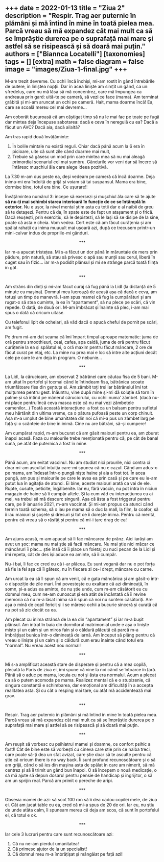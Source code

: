 
+++
    date = 2022-01-13
    title = "Ziua 2"
    description = "Respir. Trag aer puternic în plămâni și mă întind în mine în toată pielea mea. Parcă vreau să mă expandez cât mai mult ca să se împrăștie durerea pe o suprafață mai mare și astfel să se risipească și să doară mai puțin."
    authors = ["Biannca Locatelli"]
    [taxonomies]
    tags = []
    [extra]
    math = false
    diagram = false
    image = "images/Ziua-1-final.jpg"
    +++
---

M-am trezit devreme. Cu ochii încă închiși, mi-am rostit în gând întrebările de putere, în liniștea nopții. Dar în acea liniște am simțit un gând, ca un sfredeluș, care nu mă lăsa să mă concentrez, care mă împungea ca andreaua prin gard: uită-te pe cameră, să vezi ce face (mama). Am terminat grăbită și mi-am aruncat un ochi pe cameră. Hait, mama doarme încă! Ea, care se scoală mereu cel mai devreme...

Am coborât bucuroasă că am câștigat timp să nu le mai fac pe toate pe fugă dar mintea deja începuse sabotarea: dacă e ceva în neregulă cu ea? Dacă a făcut un AVC? Dacă aia, dacă ailaltă?

Am tras rapid două învățăminte:

1. În bolile mintale nu există reguli. Chiar dacă până acum la 6 era în picioare, uite că sunt zile când doarme mai mult,
2. Trebuie să găsesc un mod prin care mintea mea să nu mai aleagă primordial scenariul cel mai sumbru. Gândurile vor veni dar să încerc să întăresc mușchiul ăla care alege ideea pozitivă.

La 7.30 m-am dus peste ea, deși vedeam pe cameră că încă doarme. Deja inima-mi era îndoită de grijă și voiam să tai suspansul. Mama era bine, dormise bine, totul era bine. Ce ușurare!!

Învățămintea numărul 3: începe să exersezi și mușchiul ăla care să te ajute **să nu-ți mai schimbi starea interioară în funcție de ce se întâmplă în exterior.** Nu e ușor, la nivel mental știm asta cu toții dar e al naibii de greu să te detașezi. Pentru că da, în spate este de fapt un atașament și o frică. Dacă reușești, prin exercițiu, să le depistezi, să le lași să se disipe de la sine, poate că asta e cheia. Vom vedea. Cert este că am făcut curățenia și am spălat rahații cu inima muuuult mai ușoară azi, după ce trecusem printr-un mini-calvar indus de propriile-mi gânduri.

<p style="text-align: center;">***</p>

Iar m-a apucat tristețea. Mi s-a făcut un dor până în măruntaie de mers prin pădure, prin natură, să stau să privesc o apă sau munții sau cerul, liberă în cuget sau în fizic... iar m-a podidit plânsul și mi se strânge parcă toată ființa în gât.

<p style="text-align: center;">***</p>

Am strâns din dinți și mi-am făcut curaj să fug până la Lidl (la distanță de 5 minute cu mașina). Domnul meu lucrează de acasă așa că dacă e ceva, am totuși un timp de manevră. I-am spus mamei că fug la cumpărături și am rugat-o să stea cuminte, la ea în “apartament”, să nu plece pe scări, că vin repede. O dată, de două ori. M-am îmbrăcat și înainte să plec, i-am mai spus o dată că oricum uitase.

Cu telefonul lipit de ochelari, să văd dacă o apucă cheful de pornit pe scări, am fugit.

Pe drum mi-am dat seama că îmi împart timpul aproape matematic: juma de oră pentru smoothieuri, ceai, cafea, apa caldă, juma de oră pentru făcut curățenie la ea și spălatul ei, o oră maxim pentru făcut mâncare, 2 ore de făcut curat pe etaj, etc. La mine nu prea mai e loc să intre alte acțiuni decât cele pe care le am deja în program. O nebunie…

<p style="text-align: center;">***</p>

La Lidl, la cărucioare, am observat 2 bătrânei care căutau fisa de 5 bani. M-am uitat în portofel și tocmai când le întindeam fisa, bătrânica scoate triumfătoare fisa din gentuța ei. Am zâmbit toți trei iar bătrânelul îmi tot mulțumea pentru gest. Înăuntru, vine după mine și-mi dă soluție să torn în palme și să întind pe mânerul căruciorului, cu ochii numa’ zâmbet. (dacă nu-mi place pentru încă ceva masca este că nu mai vezi zâmbetele oamenilor…) Toată această interacțiune  a fost ca un balsam pentru sufletul meu hărtănit din ultima vreme, ca o pătura pufoasă peste un corp chinuit. Așa m-a umplut de bine umanitatea din noi că mi-a pus un zâmbet larg pe față și o scânteie de bine în inimă. Cine nu are bătrâni, să-și cumpere!

Am cumpărat rapid, m-am bucurat că am găsit maiouri pentru ea, am zburat înapoi acasă. Faza cu maiourile trebe menționată pentru că, pe cât de banal sună, pe atât de puternică a fost în mine.

<p style="text-align: center;">***</p>

Până acum, am evitat vaccinul. Nu am studiat nici prourile, nici contra ci doar mi-am ascultat intuiția care-mi spunea că nu e cazul. Când am adus-o pe mama, am îndesat într-o pungă niște haine și aia a fost tot. În acea pungă, am pus și maiourile pe care le avea ea prin casă și pe care eu le-am putut lua în agitația de atunci. Ei bine, aceste maiouri arată ca vai de ele. Rupte, cusute, peticite, îngălbenite. Iar eu, fără vaccin, nu pot intra în niciun magazin de haine să îi cumpăr altele. Și la cum văd eu interacțiunea cu ai mei, va trebui să mă descurc singură. Așa că ăsta a fost triggerul pentru care, pe 9 ianuarie 2021, m-am vaccinat. Și mi-am propus ca atunci când termin toată schema, să o iau pe mama să o duc la mall, la film, la coafor, să îi iau maiouri și șoșete și dresuri și tot ce îi dorește inima. Pentru că merită, pentru că vreau să o răsfăț și pentru că mi-i tare drag de ea!

<p style="text-align: center;">***</p>

Am ajuns acasă, m-am apucat să îi fac mâncarea de prânz. Aici iarăși am avut un șoc: mama nu mai știe să facă mâncare. Nu mai știe nici măcar ce mâncăruri îi plac... știe însă că îi place un foietaj cu nuci pecan de la Lidl și îmi repeta, cât de des își aduce ea aminte, să îi cumpăr.

Nu-i bai, îi fac ce cred eu că i-ar plăcea. Eu sunt vegană dar nu o pot forța să fie la fel așa că îi gătesc, nu în fiecare zi ce-i drept, mâncare cu carne.

Am urcat la ea să îi spun că am venit, că e gata mâncărica și am găsit-o într-o dispoziție de zile mari. Îmi povestește cu exaltare că azi dimineață, în somn, și-a adus ea aminte, de nu știe unde, cum m-am căsătorit eu cu domnul meu, cum ne-am cunoscut și era atât de încântată că îi revine memoria că nu m-a lăsat inima să îi spun că noi nu suntem căsătoriți. Are așa o mină de copil fericit și i se măresc ochii a bucurie sinceră și curată că nu pot să zic decât ca ea.

Am plecat cu inima strânsă de la ea din “apartament” și iar m-a bușit plânsul. Am intrat în baia din dormitorul matrimonial unde e așa o liniște mișto și un calm și un miros fain și o căldură plăcută că parcă m-a îmbrățișat bunica într-o dimineață de iarnă. Am început să plâng pentru că vreau o liniște și un calm și o căldură cum erau înainte când totul era “normal”. Nu vreau acest nou normal!

<p style="text-align: center;">***</p>

Mi s-a amplificat această stare de disperare și pentru că a mea copilă, plecată la Paris de ziua ei, îmi spune că vine la noi când se întoarce în țară. Până să o aduc pe mama, locuia cu noi și ăsta era normalul. Acum a plecat ca să o putem acomoda pe mama. Realizez mental că e o stupizenie, că singura constantă e schimbarea, dar emoțional am dificultăți în a accepta realitatea asta. Și cu cât o resping mai tare, cu atât mă accidentează mai grav.

<p style="text-align: center;">***</p>

Respir. Trag aer puternic în plămâni și mă întind în mine în toată pielea mea. Parcă vreau să mă expandez cât mai mult ca să se împrăștie durerea pe o suprafață mai mare și astfel să se risipească și să doară mai puțin.

<p style="text-align: center;">***</p>

Am reușit să vorbesc cu psihiatrul mamei și doamne, ce confort psihic a fost!! Cât de bine este să vorbești cu cineva care știe prin ce naiba treci, care poate să-ți dea un sfat avizat, care știe doar să te asculte pentru că știe că oricum there is no way back. Îi sunt profund recunoscătoare și o să am grijă, când o să ies din mașina asta de spălat în care am nimerit, să mă centrez și să îi trimit un gând bun înapoi. O să începem o nouă medicație, o să mă ajute să depun dosarul pentru pensie de handicap și îngrijitor, o să am un sprijin real. Parcă am primit o pereche de aripi.

<p style="text-align: center;">***</p>

Obsesia mamei de azi: să scot 100 ron să îi dea cadou copilei mele, de ziua ei. Cât am jucat table cu ea, cred că mi-a spus de 20 de ori. Iar eu, nu știu de unde atâta calm, îi spuneam mereu că deja am scos, că sunt în portofelul ei, că totul e ok.

<p style="text-align: center;">***</p>

Iar cele 3 lucruri pentru care sunt recunoscătoare azi:
1. Că nu ne-am pierdut umanitatea!
2. Că primesc ajutor de la un specialist!
3. Că domnul meu m-a îmbrățișat și mângâiat pe față azi!
